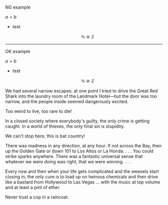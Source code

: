 NG example

$`a=b`$
* test

    ```math
    \mathbb{N} \cong \mathbb{Z}
    ```

---

OK example

$`a=b`$
* test

    ```math
    \mathbb{N} \cong \mathbb{Z}
    ```

We had several narrow escapes: at one point I tried to drive the Great Red Shark into the laundry room of the Landmark Hotel—but the door was too narrow, and the people inside seemed dangerously excited.

Too weird to live, too rare to die!

In a closed society where everybody's guilty, the only crime is getting caught. In a world of thieves, the only final sin is stupidity.

We can't stop here, this is bat country!

There was madness in any direction, at any hour. If not across the Bay, then up the Golden Gate or down 101 to Los Altos or La Honda. . . . You could strike sparks anywhere. There was a fantastic universal sense that whatever we were doing was right, that we were winning. . . .

Every now and then when your life gets complicated and the weasels start closing in, the only cure is to load up on heinous chemicals and then drive like a bastard from Hollywood to Las Vegas ... with the music at top volume and at least a pint of ether.

Never trust a cop in a raincoat.
